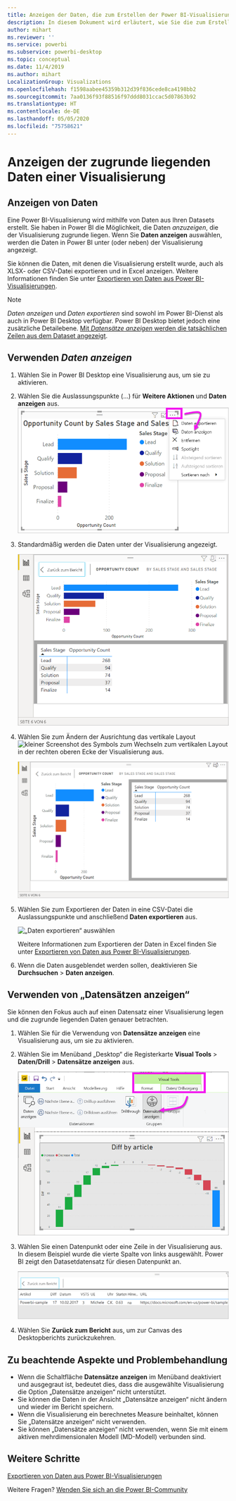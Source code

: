 ```yaml
---
title: Anzeigen der Daten, die zum Erstellen der Power BI-Visualisierung verwendet wurden
description: In diesem Dokument wird erläutert, wie Sie die zum Erstellen eines Visuals in Power BI verwendeten Daten anzeigen und diese Daten in eine CSV-Datei exportieren.
author: mihart
ms.reviewer: ''
ms.service: powerbi
ms.subservice: powerbi-desktop
ms.topic: conceptual
ms.date: 11/4/2019
ms.author: mihart
LocalizationGroup: Visualizations
ms.openlocfilehash: f1598aabee45359b312d39f836cede8ca4198bb2
ms.sourcegitcommit: 7aa0136f93f88516f97ddd8031ccac5d07863b92
ms.translationtype: HT
ms.contentlocale: de-DE
ms.lasthandoff: 05/05/2020
ms.locfileid: "75758621"
---
```

# <a name="display-a-visualizations-underlying-data"></a>Anzeigen der zugrunde liegenden Daten einer Visualisierung

## <a name="show-data"></a>Anzeigen von Daten
Eine Power BI-Visualisierung wird mithilfe von Daten aus Ihren Datasets erstellt. Sie haben in Power BI die Möglichkeit, die Daten *anzuzeigen*, die der Visualisierung zugrunde liegen. Wenn Sie **Daten anzeigen** auswählen, werden die Daten in Power BI unter (oder neben) der Visualisierung angezeigt.

Sie können die Daten, mit denen die Visualisierung erstellt wurde, auch als XLSX- oder CSV-Datei exportieren und in Excel anzeigen. Weitere Informationen finden Sie unter [Exportieren von Daten aus Power BI-Visualisierungen](power-bi-visualization-export-data.md).

> [!NOTE]
> *Daten anzeigen* und *Daten exportieren* sind sowohl im Power BI-Dienst als auch in Power BI Desktop verfügbar. Power BI Desktop bietet jedoch eine zusätzliche Detailebene. [Mit *Datensätze anzeigen* werden die tatsächlichen Zeilen aus dem Dataset angezeigt](../desktop-see-data-see-records.md).
> 
> 

## <a name="using-show-data"></a>Verwenden *Daten anzeigen* 
1. Wählen Sie in Power BI Desktop eine Visualisierung aus, um sie zu aktivieren.

2. Wählen Sie die Auslassungspunkte (...) für **Weitere Aktionen** und **Daten anzeigen** aus. 
    ![Anzeigeoption für „Daten anzeigen“](media/service-reports-show-data/power-bi-more-action.png)


3. Standardmäßig werden die Daten unter der Visualisierung angezeigt.
   
   ![Vertikale Anzeige des Visuals und der Daten](media/service-reports-show-data/power-bi-show-data-below.png)

4. Wählen Sie zum Ändern der Ausrichtung das vertikale Layout ![kleiner Screenshot des Symbols zum Wechseln zum vertikalen Layout](media/service-reports-show-data/power-bi-vertical-icon-new.png) in der rechten oberen Ecke der Visualisierung aus.
   
   ![Horizontale Anzeige des Visuals und der Daten](media/service-reports-show-data/power-bi-show-data-side.png)
5. Wählen Sie zum Exportieren der Daten in eine CSV-Datei die Auslassungspunkte und anschließend **Daten exportieren** aus.
   
    ![„Daten exportieren“ auswählen](media/service-reports-show-data/power-bi-export-data-new.png)
   
    Weitere Informationen zum Exportieren der Daten in Excel finden Sie unter [Exportieren von Daten aus Power BI-Visualisierungen](power-bi-visualization-export-data.md).
6. Wenn die Daten ausgeblendet werden sollen, deaktivieren Sie **Durchsuchen** > **Daten anzeigen**.

## <a name="using-show-records"></a>Verwenden von „Datensätzen anzeigen“
Sie können den Fokus auch auf einen Datensatz einer Visualisierung legen und die zugrunde liegenden Daten genauer betrachten. 

1. Wählen Sie für die Verwendung von **Datensätze anzeigen** eine Visualisierung aus, um sie zu aktivieren. 

2. Wählen Sie im Menüband „Desktop“ die Registerkarte **Visual Tools** > **Daten/Drill** > **Datensätze anzeigen** aus. 

    ![Screenshot mit ausgewählter Option „Datensätze anzeigen“](media/service-reports-show-data/power-bi-see-record.png)

3. Wählen Sie einen Datenpunkt oder eine Zeile in der Visualisierung aus. In diesem Beispiel wurde die vierte Spalte von links ausgewählt. Power BI zeigt den Datasetdatensatz für diesen Datenpunkt an.

    ![Screenshot eines einzelnen Datensatzes aus dem Dataset](media/service-reports-show-data/power-bi-row.png)

4. Wählen Sie **Zurück zum Bericht** aus, um zur Canvas des Desktopberichts zurückzukehren. 

## <a name="considerations-and-troubleshooting"></a>Zu beachtende Aspekte und Problembehandlung

- Wenn die Schaltfläche **Datensätze anzeigen** im Menüband deaktiviert und ausgegraut ist, bedeutet dies, dass die ausgewählte Visualisierung die Option „Datensätze anzeigen“ nicht unterstützt.
- Sie können die Daten in der Ansicht „Datensätze anzeigen“ nicht ändern und wieder im Bericht speichern.
- Wenn die Visualisierung ein berechnetes Measure beinhaltet, können Sie „Datensätze anzeigen“ nicht verwenden.
- Sie können „Datensätze anzeigen“ nicht verwenden, wenn Sie mit einem aktiven mehrdimensionalen Modell (MD-Modell) verbunden sind.  

## <a name="next-steps"></a>Weitere Schritte
[Exportieren von Daten aus Power BI-Visualisierungen](power-bi-visualization-export-data.md)    

Weitere Fragen? [Wenden Sie sich an die Power BI-Community](https://community.powerbi.com/)


